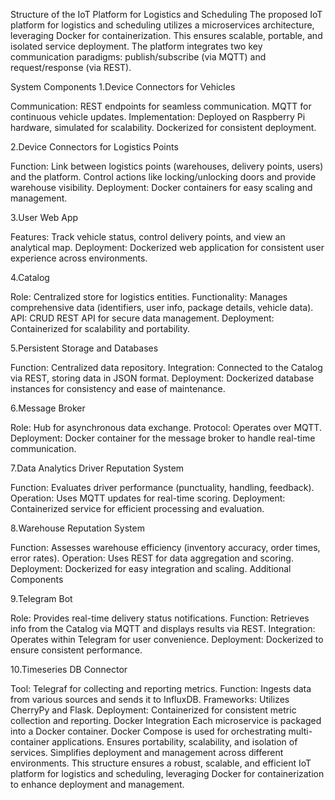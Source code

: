 Structure of the IoT Platform for Logistics and Scheduling
The proposed IoT platform for logistics and scheduling utilizes a microservices architecture, leveraging Docker for containerization. 
This ensures scalable, portable, and isolated service deployment. 
The platform integrates two key communication paradigms: publish/subscribe (via MQTT) and request/response (via REST).

  System Components
1.Device Connectors for Vehicles

  Communication:
REST endpoints for seamless communication.
MQTT for continuous vehicle updates.
  Implementation:
Deployed on Raspberry Pi hardware, simulated for scalability.
Dockerized for consistent deployment.

2.Device Connectors for Logistics Points

Function:
Link between logistics points (warehouses, delivery points, users) and the platform.
Control actions like locking/unlocking doors and provide warehouse visibility.
Deployment:
Docker containers for easy scaling and management.

3.User Web App

Features:
Track vehicle status, control delivery points, and view an analytical map.
Deployment:
Dockerized web application for consistent user experience across environments.

4.Catalog

Role:
Centralized store for logistics entities.
Functionality:
Manages comprehensive data (identifiers, user info, package details, vehicle data).
API:
CRUD REST API for secure data management.
Deployment:
Containerized for scalability and portability.

5.Persistent Storage and Databases

Function:
Centralized data repository.
Integration:
Connected to the Catalog via REST, storing data in JSON format.
Deployment:
Dockerized database instances for consistency and ease of maintenance.

6.Message Broker

Role:
Hub for asynchronous data exchange.
Protocol:
Operates over MQTT.
Deployment:
Docker container for the message broker to handle real-time communication.

7.Data Analytics
Driver Reputation System

Function:
Evaluates driver performance (punctuality, handling, feedback).
Operation:
Uses MQTT updates for real-time scoring.
Deployment:
Containerized service for efficient processing and evaluation.

8.Warehouse Reputation System

Function:
Assesses warehouse efficiency (inventory accuracy, order times, error rates).
Operation:
Uses REST for data aggregation and scoring.
Deployment:
Dockerized for easy integration and scaling.
Additional Components

9.Telegram Bot

Role:
Provides real-time delivery status notifications.
Function:
Retrieves info from the Catalog via MQTT and displays results via REST.
Integration:
Operates within Telegram for user convenience.
Deployment:
Dockerized to ensure consistent performance.

10.Timeseries DB Connector

Tool:
Telegraf for collecting and reporting metrics.
Function:
Ingests data from various sources and sends it to InfluxDB.
Frameworks:
Utilizes CherryPy and Flask.
Deployment:
Containerized for consistent metric collection and reporting.
Docker Integration
Each microservice is packaged into a Docker container.
Docker Compose is used for orchestrating multi-container applications.
Ensures portability, scalability, and isolation of services.
Simplifies deployment and management across different environments.
This structure ensures a robust, scalable, and efficient IoT platform for logistics and scheduling, leveraging Docker for containerization to enhance deployment and management.
